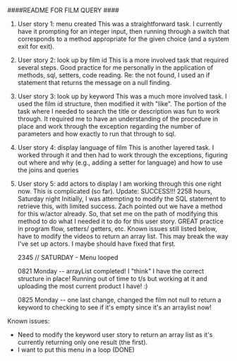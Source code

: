 ####README FOR FILM QUERY ####

1. User story 1: menu created
   This was a straightforward task. I currently have it prompting for an
   integer input, then running through a switch that corresponds to a method
   appropriate for the given choice (and a system exit for exit).
2. User story 2: look up by film id
   This is a more involved task that required several steps. Good practice for
   me personally in the application of methods, sql, setters, code reading.
   Re: the not found, I used an if statement that returns the message on a null
   finding.
3. User story 3: look up by keyword
   This was a much more involved task. I used the film id structure, then
   modified it with "like". The portion of the task where I needed to search
   the title or description was fun to work through. It required me to have
   an understanding of the procedure in place and work through the exception
   regarding the number of parameters and how exactly to run that through to
   sql.
4. User story 4: display language of film
   This is another layered task. I worked through it and then had to work
   through the exceptions, figuring out where and why (e.g., adding a setter
   for language) and how to use the joins and queries
5. User story 5: add actors to display
   I am working through this one right now. This is complicated (so far).
   Update: SUCCESS!!!  2258 hours, Saturday night
   Initially, I was attempting to modify the SQL statement to retrieve this,
   with limited success. Zach pointed out we have a method for this w/actor
   already. So, that set me on the path of modifying this method to do what I
   needed it to do for this user story. GREAT practice in program flow, setters/
   getters, etc. Known issues still listed below, have to modify the videos to return an array list. This may break the way I've set up actors. I maybe should have fixed that first.

   2345 // SATURDAY - Menu looped

   0821 Monday -- arrayList completed! I "think" I have the correct structure in place! Running out of time to t/s but working at it and uploading the most current product I have! :)

   0825 Monday -- one last change, changed the film not null to return a keyword to checking to see if it's empty since it's an arraylist now! 


Known issues:
- Need to modify the keyword user story to return an array list as it's currently returning only one result (the first).
- I want to put this menu in a loop (DONE)
